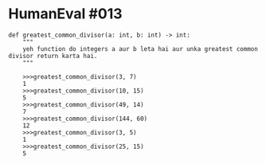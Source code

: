 # HumanEval #013

    def greatest_common_divisor(a: int, b: int) -> int:
        """ 
        yeh function do integers a aur b leta hai aur unka greatest common divisor return karta hai.        
        """


```
    >>>greatest_common_divisor(3, 7)
    1
    >>>greatest_common_divisor(10, 15)
    5
    >>>greatest_common_divisor(49, 14)
    7
    >>>greatest_common_divisor(144, 60)
    12
    >>>greatest_common_divisor(3, 5)
    1
    >>>greatest_common_divisor(25, 15) 
    5


```

